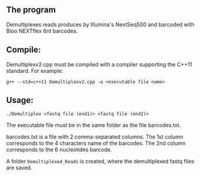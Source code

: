 ## The program

Demultiplexes reads produces by Illumina's NextSeq500 and barcoded with Bioo NEXTflex 6nt barcodes.

## Compile:
Demultiplexv2.cpp must be compiled with a compiler supporting the C++11 standard. For example:

```g++ --std=c++11 Demultiplexv2.cpp -o <executable file name>```

## Usage:

```./Demultiplex <fastq file (end1)> <fastq file (end2)>```

The executable file must be in the same folder as the file barcodes.txt.

barcodes.txt is a file with 2 comma-separated columns. 
The 1st column corresponds to the 4 characters name of the barcodes.
The 2nd column corresponds to the 6 nucleotides barcode.

A folder `Demultiplexed_Reads` is created, where the demultiplexed fastq files are saved.
